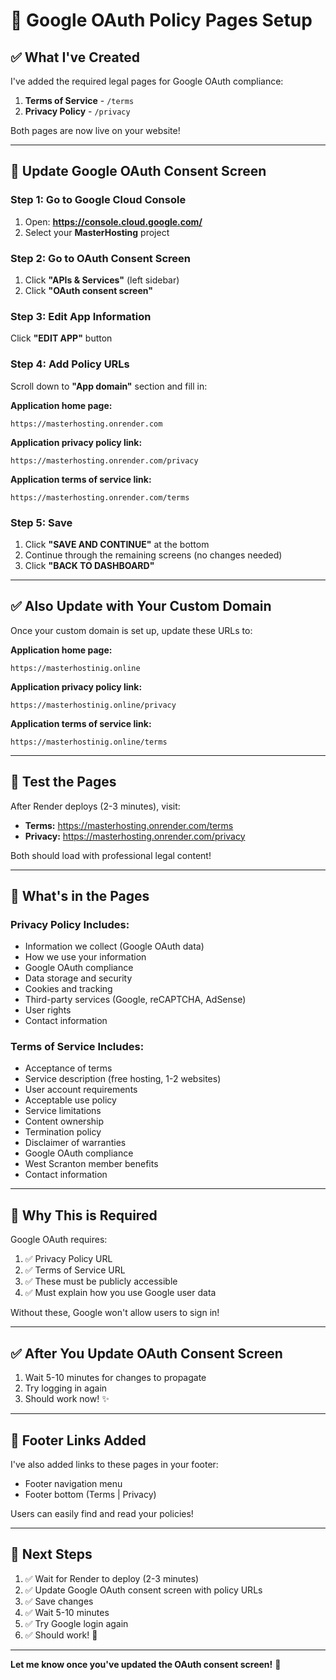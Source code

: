 # 🔐 Google OAuth Policy Pages Setup

## ✅ What I've Created

I've added the required legal pages for Google OAuth compliance:

1. **Terms of Service** - `/terms`
2. **Privacy Policy** - `/privacy`

Both pages are now live on your website!

---

## 🚀 Update Google OAuth Consent Screen

### **Step 1: Go to Google Cloud Console**

1. Open: **https://console.cloud.google.com/**
2. Select your **MasterHosting** project

### **Step 2: Go to OAuth Consent Screen**

1. Click **"APIs & Services"** (left sidebar)
2. Click **"OAuth consent screen"**

### **Step 3: Edit App Information**

Click **"EDIT APP"** button

### **Step 4: Add Policy URLs**

Scroll down to **"App domain"** section and fill in:

**Application home page:**
```
https://masterhosting.onrender.com
```

**Application privacy policy link:**
```
https://masterhosting.onrender.com/privacy
```

**Application terms of service link:**
```
https://masterhosting.onrender.com/terms
```

### **Step 5: Save**

1. Click **"SAVE AND CONTINUE"** at the bottom
2. Continue through the remaining screens (no changes needed)
3. Click **"BACK TO DASHBOARD"**

---

## ✅ Also Update with Your Custom Domain

Once your custom domain is set up, update these URLs to:

**Application home page:**
```
https://masterhostinig.online
```

**Application privacy policy link:**
```
https://masterhostinig.online/privacy
```

**Application terms of service link:**
```
https://masterhostinig.online/terms
```

---

## 🧪 Test the Pages

After Render deploys (2-3 minutes), visit:

- **Terms:** https://masterhosting.onrender.com/terms
- **Privacy:** https://masterhosting.onrender.com/privacy

Both should load with professional legal content!

---

## 📝 What's in the Pages

### **Privacy Policy Includes:**
- Information we collect (Google OAuth data)
- How we use your information
- Google OAuth compliance
- Data storage and security
- Cookies and tracking
- Third-party services (Google, reCAPTCHA, AdSense)
- User rights
- Contact information

### **Terms of Service Includes:**
- Acceptance of terms
- Service description (free hosting, 1-2 websites)
- User account requirements
- Acceptable use policy
- Service limitations
- Content ownership
- Termination policy
- Disclaimer of warranties
- Google OAuth compliance
- West Scranton member benefits
- Contact information

---

## 🎯 Why This is Required

Google OAuth requires:
1. ✅ Privacy Policy URL
2. ✅ Terms of Service URL
3. ✅ These must be publicly accessible
4. ✅ Must explain how you use Google user data

Without these, Google won't allow users to sign in!

---

## ✅ After You Update OAuth Consent Screen

1. Wait 5-10 minutes for changes to propagate
2. Try logging in again
3. Should work now! ✨

---

## 📍 Footer Links Added

I've also added links to these pages in your footer:
- Footer navigation menu
- Footer bottom (Terms | Privacy)

Users can easily find and read your policies!

---

## 🔄 Next Steps

1. ✅ Wait for Render to deploy (2-3 minutes)
2. ✅ Update Google OAuth consent screen with policy URLs
3. ✅ Save changes
4. ✅ Wait 5-10 minutes
5. ✅ Try Google login again
6. ✅ Should work! 🎉

---

**Let me know once you've updated the OAuth consent screen!** 🚀
